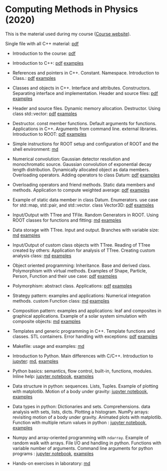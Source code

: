 # Computing Methods in Physics (2020)

This is the material used during my course ([Course website](http://www.roma1.infn.it/people/rahatlou/index.php?link=Didattica&sublink=cmp)).

Single file with all C++ material:  [pdf](material/cpp.pdf)

- Introduction to the course: [pdf](material/introduction.pdf)

- Introduction to C++: [pdf](material/all.pdf) [examples](examples/01)

- References and pointers in C++. Constant. Namespace. Introduction to Class.:
 [pdf](material/all.pdf) [examples](examples/02)

- Classes and objects in C++. Interface and attributes. Constructors. Separating interface and implementation. Header and source files:
[pdf](material/all.pdf) [examples](examples/03)

- Header and source files. Dynamic memory allocation. Destructor. Using class std::vector:
[pdf](lec04/lec04.pdf) [examples](examples/04)

- Destructor. const member functions. Default arguments for functions. Applications in C++. Arguments from command line. external libraries. Introduction to ROOT:
[pdf](lec05/lec05.pdf) [examples](lec05/examples)

- Simple instructions for ROOT setup and configuration of ROOT and the
  shell environment: [md](misc/ROOT.md)

- Numerical convolution: Gaussian detector resolution and monochromatic source. Gaussian convolution of exponential decay length distribution. Dynamically allocated object as data members. Overloading operators. Adding operators to class Datum:
[pdf](lec06/lec06.pdf) [examples](lec06/examples)

- Overloading operators and friend methods. Static data members and
methods. Application to compute weighted average:
[pdf](lec07/lec07.pdf) [examples](lec07/examples)

- Example of static data member in class Datum. Enumerators. use case for
std::map, std::pair, and std::vector. class Vector3D:
 [pdf](lec08/lec08.pdf) [examples](lec08/examples)


- Input/Output with TTree and TFile. Random Generators in ROOT. Using ROOT classes for functions and fitting:
 [md](lec09/lec09.md) [examples](lec09/examples)

- Data storage with TTree. Input and output. Branches with variable size:
 [md](lec10/lec10.md) [examples](lec10/examples)

- Input/Output of custom class objects with TTree. Reading of TTree created by others: Application for analysis of TTree. Creating custom analysis class:
 [md](lec11/lec11.md) [examples](lec11/examples)

- Object oriented programming: Inheritance. Base and derived class.
Polymorphism with virtual methods. Examples of Shape, Particle, Person,
Function and their use case:
 [pdf](lec12/lec12.pdf) [examples](lec12/examples)

- Polymorphism: abstract class. Applications:
 [pdf](lec13/lec13.pdf) [examples](lec13/examples)

- Strategy pattern: examples and applications: Numerical integration methods. custom Function class:
[md](lec13/strategy.md) [examples](lec13/examples1)

- Composition pattern: examples and applications: leaf and composites in graphical applications.
Example of a solar system simulation with composite objects:
[md](lec14/lec14.md) [examples](lec14/examples)

- Templates and generic programming in C++. Template functions and classes.
STL containers. Error handling with exceptions:
[pdf](lec15/lec15.pdf) [examples](lec15/examples)

- Makefile: usage and examples: [md](makefile/makefile.md)

- Introduction to Python. Main differences with C/C++. Introduction to [jupyter](https://jupyter.org):
[md](lec16/lec16.md), [examples](lec16/examples)

- Python basics: semantics, flow control, built-in, functions, modules. Inline help: [jupyter notebook](lec17/lec17.ipynb), [examples](lec17/examples)


- Data structure in python: sequences. Lists, Tuples.  Example of plotting with matplotlib. Motion of a body under gravity: [jupyter notebook](lec18/lec18.ipynb), [examples](lec18/examples)

- Data types in python: Dictionaries and sets. Comprehensions.
data analysis with sets, lists, dicts. Plotting a histogram. NumPy arrays: revisiting motion of a body under gravity. Animated plots with matplotlib. Function with multiple return values in python : [jupyter notebook](lec19/lec19.ipynb), [examples](lec19/examples)

- Numpy and array-oriented programming with `ndarray`. Example of random walk with arrays.
File I/O and handling in python. Functions with variable number of arguments.
Command line arguments for python programs : [jupyter notebook](lec20/lec20.ipynb), [examples](lec20/examples)


- Hands-on exercises in laboratory: [md](lab/sessions.md)

<!--

- Data types in python: Dictionaries and sets. Comprehensions.
data analysis with sets, lists, dicts. Plotting a histogram. revisiting example from
previous lecture: [md](lec24/README.md), [examples](lec24/examples)

- More on Functions in python. Animated plots with matplotlib: [md](lec25/README.md), [examples](lec25/examples)

- Numpy and array-oriented programming with ndarray. Example of random walk with arrays: [md](lec26/README.md)

- Classes in python: inheritance and polymorphism: [md](lec27/README.md)

- File I/O and handling in python. Functions with variable number of arguments.
Command line arguments for python programs: [md](lec28/README.md), [examples](lec28/examples)

- Photons and hadronic jets in proton collisions. Brief introduction to  Machine Learning and its applications: [md](lec29/lec29.md)

- Types of Machine Learning and main challenges.
Example of b-tagging with machine learning: [md](lec30/lec30.md)
-->
